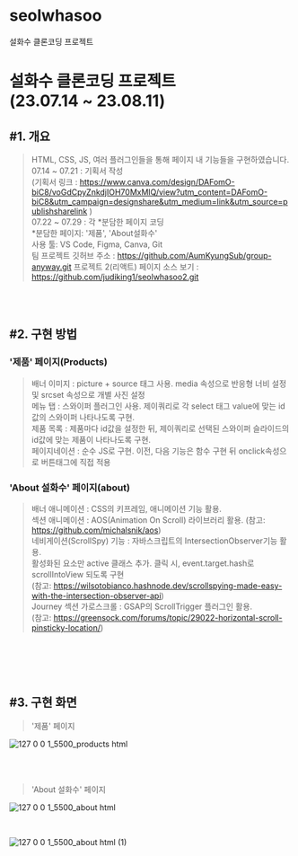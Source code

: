 # seolwhasoo
설화수 클론코딩 프로젝트


<h1>
  설화수 클론코딩 프로젝트
  <br>
  (23.07.14 ~ 23.08.11)
</h1>

<h2>#1. 개요</h2>

> HTML, CSS, JS, 여러 플러그인들을 통해 페이지 내 기능들을 구현하였습니다.<br>
> 07.14 ~ 07.21 : 기획서 작성<br>
>(기획서 링크 : https://www.canva.com/design/DAFomO-biC8/voGdCpyZnkdjIOH70MxMlQ/view?utm_content=DAFomO-biC8&utm_campaign=designshare&utm_medium=link&utm_source=publishsharelink )<br>
> 07.22 ~ 07.29 : 각 *분담한 페이지 코딩<br>
> *분담한 페이지: '제품', 'About설화수'<br>
> 사용 툴: VS Code, Figma, Canva, Git <br>
> 팀 프로젝트 깃허브 주소 : https://github.com/AumKyungSub/group-anyway.git
> 프로젝트 2(리액트) 페이지 소스 보기 : https://github.com/judiking1/seolwhasoo2.git <br>

<br><br>

<h2>#2. 구현 방법</h2>
<h3>'제품' 페이지(Products)</h3>

> 배너 이미지 : picture + source 태그 사용. media 속성으로 반응형 너비 설정 및 srcset 속성으로 개별 사진 설정<br>
> 메뉴 탭 : 스와이퍼 플러그인 사용. 제이쿼리로 각 select 태그 value에 맞는 id값의 스와이퍼 나타나도록 구현.<br>
> 제품 목록 : 제품마다 id값을 설정한 뒤, 제이쿼리로 선택된 스와이퍼 슬라이드의 id값에 맞는 제품이 나타나도록 구현.<br>
> 페이지네이션 : 순수 JS로 구현. 이전, 다음 기능은 함수 구현 뒤 onclick속성으로 버튼태그에 직접 적용<br>

<h3>'About 설화수' 페이지(about)</h3>

> 배너 애니메이션 : CSS의 키프레임, 애니메이션 기능 활용. <br>
> 섹션 애니메이션 : AOS(Animation On Scroll) 라이브러리 활용. (참고: https://github.com/michalsnik/aos)<br>
> 네비게이션(ScrollSpy) 기능 : 자바스크립트의 IntersectionObserver기능 활용.<br>
> 활성화된 요소만 active 클래스 추가. 클릭 시, event.target.hash로 scrollIntoView 되도록 구현<br>
(참고: https://wilsotobianco.hashnode.dev/scrollspying-made-easy-with-the-intersection-observer-api)<br>
> Journey 섹션 가로스크롤 : GSAP의 ScrollTrigger 플러그인 활용.<br>
(참고: https://greensock.com/forums/topic/29022-horizontal-scroll-pinsticky-location/)
<br>

<br><br>

<h2>#3. 구현 화면</h2>

>'제품' 페이지 

![127 0 0 1_5500_products html](https://github.com/judiking1/seolwhasoo/assets/110409369/39d74965-ae17-4235-8adc-af21b03eabf4)

<br><br>



>'About 설화수' 페이지

![127 0 0 1_5500_about html](https://github.com/judiking1/seolwhasoo/assets/110409369/8a992220-ec86-4f7b-9c63-a7541bbd4789)

<br>

![127 0 0 1_5500_about html (1)](https://github.com/judiking1/seolwhasoo/assets/110409369/ca30f1ad-420b-432a-b7e2-71a86b02cd4e)





